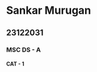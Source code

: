 # Sankar Murugan                                                  
## 23122031                                          
### MSC DS - A                                               
#### CAT - 1                                                    
